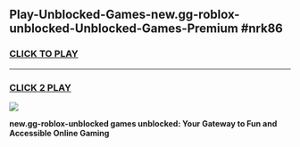 
## Play-Unblocked-Games-new.gg-roblox-unblocked-Unblocked-Games-Premium #nrk86
<h3>
<a href="https://premium.freeplayer.one?title=new.gg-roblox-unblocked&ref=12M">CLICK TO PLAY</a></h3>
<hr>

<h3>
<a href="https://premium.freeplayer.one?title=new.gg-roblox-unblocked&ref=12M">CLICK 2 PLAY</a>
  
</h3>

<a href="https://premium.freeplayer.one?title=new.gg-roblox-unblocked&ref=12M"><img src="https://clearcache.store/games.png"></a>


**new.gg-roblox-unblocked games unblocked: Your Gateway to Fun and Accessible Online Gaming**
